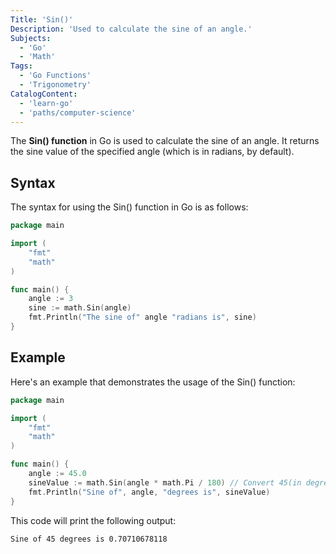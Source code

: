 ```yaml
---
Title: 'Sin()'
Description: 'Used to calculate the sine of an angle.'
Subjects:
  - 'Go'
  - 'Math'
Tags:
  - 'Go Functions'
  - 'Trigonometry'
CatalogContent:
  - 'learn-go'
  - 'paths/computer-science'
---
```


The **Sin() function** in Go is used to calculate the sine of an angle. It returns the sine value of the specified angle (which is in radians, by default).

## Syntax

The syntax for using the Sin() function in Go is as follows:

```go
package main

import (
    "fmt"
    "math"
)

func main() {
    angle := 3
    sine := math.Sin(angle)
    fmt.Println("The sine of" angle "radians is", sine)
}
```
## Example

Here's an example that demonstrates the usage of the Sin() function:

```go
package main

import (
	"fmt"
	"math"
)

func main() {
	angle := 45.0
	sineValue := math.Sin(angle * math.Pi / 180) // Convert 45(in degrees) to radians
	fmt.Println("Sine of", angle, "degrees is", sineValue)
}
```

This code will print the following output:

```
Sine of 45 degrees is 0.70710678118
```